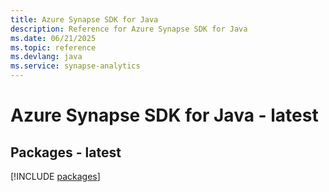 ```yaml
---
title: Azure Synapse SDK for Java
description: Reference for Azure Synapse SDK for Java
ms.date: 06/21/2025
ms.topic: reference
ms.devlang: java
ms.service: synapse-analytics
---
```

# Azure Synapse SDK for Java - latest
## Packages - latest
[!INCLUDE [packages](synapse-index.md)]